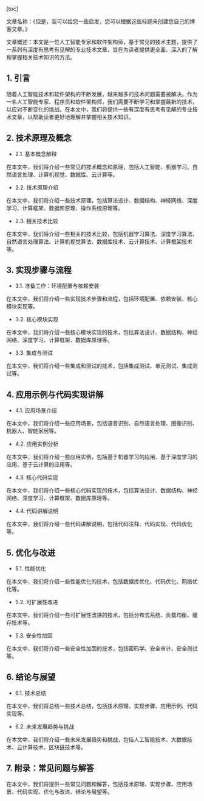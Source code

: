 
[toc]                    
                
                
文章名称：《但是，我可以给您一些启发，您可以根据这些标题来创建您自己的博客文章。》

文章概述：本文是一位人工智能专家和软件架构师，基于常见的技术主题，提供了一系列有深度有思考有见解的专业技术文章，旨在为读者提供更全面、深入的了解和掌握相关技术知识的方法。

## 1. 引言

随着人工智能技术和软件架构的不断发展，越来越多的技术问题需要被解决。作为一名人工智能专家、程序员和软件架构师，我们需要不断学习和掌握最新的技术，以应对不断变化的挑战。在本文中，我们将提供一些有深度有思考有见解的专业技术文章，以帮助读者更好地理解并掌握相关技术知识。

## 2. 技术原理及概念

- 2.1. 基本概念解释

在本文中，我们将介绍一些常见的技术概念和原理，包括人工智能、机器学习、自然语言处理、计算机视觉、数据库、云计算等。

- 2.2. 技术原理介绍

在本文中，我们将介绍一些技术原理，包括算法设计、数据结构、神经网络、深度学习、计算框架、数据库原理、操作系统原理等。

- 2.3. 相关技术比较

在本文中，我们将介绍一些相关的技术比较，包括机器学习算法、深度学习算法、自然语言处理算法、计算机视觉算法、数据库技术、云计算技术、计算框架技术等。

## 3. 实现步骤与流程

- 3.1. 准备工作：环境配置与依赖安装

在本文中，我们将介绍一些实现技术步骤和流程，包括环境配置、依赖安装、核心模块实现等。

- 3.2. 核心模块实现

在本文中，我们将介绍一些核心模块实现的技术，包括算法设计、数据结构、神经网络、深度学习、计算框架、数据库原理等。

- 3.3. 集成与测试

在本文中，我们将介绍一些集成和测试的技术，包括集成测试、单元测试、集成测试等。

## 4. 应用示例与代码实现讲解

- 4.1. 应用场景介绍

在本文中，我们将介绍一些应用场景，包括语音识别、自然语言处理、图像识别、机器人、智能家居等。

- 4.2. 应用实例分析

在本文中，我们将介绍一些应用实例，包括基于机器学习的应用、基于深度学习的应用、基于云计算的应用等。

- 4.3. 核心代码实现

在本文中，我们将介绍一些核心代码实现的技术，包括算法设计、数据结构、神经网络、深度学习、计算框架、数据库原理等。

- 4.4. 代码讲解说明

在本文中，我们将介绍一些代码讲解说明，包括代码注释、代码实现、代码优化等。

## 5. 优化与改进

- 5.1. 性能优化

在本文中，我们将介绍一些性能优化的技术，包括数据库优化、代码优化、网络优化等。

- 5.2. 可扩展性改进

在本文中，我们将介绍一些可扩展性改进的技术，包括分布式系统、负载均衡、缓存技术等。

- 5.3. 安全性加固

在本文中，我们将介绍一些安全性加固的技术，包括密码学、安全审计、安全测试等。

## 6. 结论与展望

- 6.1. 技术总结

在本文中，我们将总结一些技术总结，包括技术原理、实现步骤、应用示例、代码实现等。

- 6.2. 未来发展趋势与挑战

在本文中，我们将介绍一些未来发展趋势和挑战，包括人工智能技术、大数据技术、云计算技术、区块链技术等。

## 7. 附录：常见问题与解答

在本文中，我们将提供一些常见问题和解答，包括技术原理、实现步骤、应用场景、代码实现、优化与改进、结论与展望等。

